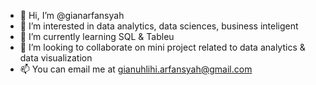 - 👋 Hi, I’m @gianarfansyah
- 👀 I’m interested in data analytics, data sciences, business inteligent
- 🌱 I’m currently learning SQL & Tableu
- 💞️ I’m looking to collaborate on mini project related to data analytics & data visualization
- 📫 You can email me at gianuhlihi.arfansyah@gmail.com 

<!---
gianarfansyah/gianarfansyah is a ✨ special ✨ repository because its `README.md` (this file) appears on your GitHub profile.
You can click the Preview link to take a look at your changes.
--->
